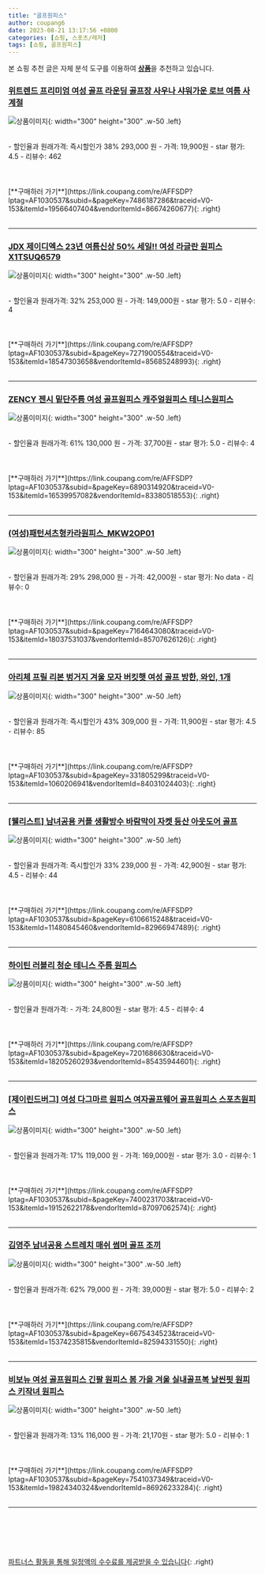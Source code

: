 ```yaml
---
title: "골프원피스"
author: coupang6
date: 2023-08-21 13:17:56 +0800
categories: [쇼핑, 스포츠/레저]
tags: [쇼핑, 골프원피스]
---
```


본 쇼핑 추천 글은 자체 분석 도구를 이용하여 [**상품**](https://link.coupang.com/a/bao1ui)을 추천하고 있습니다.

### [위트렌드 프리미엄 여성 골프 라운딩 골프장 사우나 샤워가운 로브 여름 사계절](https://link.coupang.com/re/AFFSDP?lptag=AF1030537&subid=&pageKey=7486187286&traceid=V0-153&itemId=19566407404&vendorItemId=86674260677)

![상품이미지](https://thumbnail9.coupangcdn.com/thumbnails/remote/230x230ex/image/vendor_inventory/d6fd/7800ca39b57fb4cc4ade0cea4e807a7c8c88920e52d12c040070619f0ed8.jpg){: width="300" height="300" .w-50 .left}


<br>
- 할인율과 원래가격: 즉시할인가 38%  293,000   원
- 가격: 19,900원
- star 평가: 4.5
- 리뷰수: 462
<br>
<br>
<br>
<br>
[**구매하러 가기**](https://link.coupang.com/re/AFFSDP?lptag=AF1030537&subid=&pageKey=7486187286&traceid=V0-153&itemId=19566407404&vendorItemId=86674260677){: .right}
<br>
<br>

---

### [JDX 제이디엑스 23년 여름신상 50% 세일!! 여성 라글란 원피스 X1TSUQ6579](https://link.coupang.com/re/AFFSDP?lptag=AF1030537&subid=&pageKey=7271900554&traceid=V0-153&itemId=18547303658&vendorItemId=85685248993)

![상품이미지](https://thumbnail6.coupangcdn.com/thumbnails/remote/230x230ex/image/vendor_inventory/df85/cfd4d01ffaf26774f3fb855dec479b91dd80c9f51754d172124a8b75cb96.jpg){: width="300" height="300" .w-50 .left}


<br>
- 할인율과 원래가격: 32%  253,000   원
- 가격: 149,000원
- star 평가: 5.0
- 리뷰수: 4
<br>
<br>
<br>
<br>
[**구매하러 가기**](https://link.coupang.com/re/AFFSDP?lptag=AF1030537&subid=&pageKey=7271900554&traceid=V0-153&itemId=18547303658&vendorItemId=85685248993){: .right}
<br>
<br>

---

### [ZENCY 젠시 밑단주름 여성 골프원피스 캐주얼원피스 테니스원피스](https://link.coupang.com/re/AFFSDP?lptag=AF1030537&subid=&pageKey=6890314920&traceid=V0-153&itemId=16539957082&vendorItemId=83380518553)

![상품이미지](https://thumbnail10.coupangcdn.com/thumbnails/remote/230x230ex/image/vendor_inventory/657b/990deddc03689c3b113eb4d42776a7491b0bf140ed2583b7868af1dda042.jpg){: width="300" height="300" .w-50 .left}


<br>
- 할인율과 원래가격: 61%  130,000   원
- 가격: 37,700원
- star 평가: 5.0
- 리뷰수: 4
<br>
<br>
<br>
<br>
[**구매하러 가기**](https://link.coupang.com/re/AFFSDP?lptag=AF1030537&subid=&pageKey=6890314920&traceid=V0-153&itemId=16539957082&vendorItemId=83380518553){: .right}
<br>
<br>

---

### [(여성)패턴셔츠형카라원피스_MKW2OP01](https://link.coupang.com/re/AFFSDP?lptag=AF1030537&subid=&pageKey=7164643080&traceid=V0-153&itemId=18037531037&vendorItemId=85707626126)

![상품이미지](https://thumbnail9.coupangcdn.com/thumbnails/remote/230x230ex/image/vendor_inventory/f38b/42102bb1cfc9ede7e65278030ac4c139c443830231d80ba99787f51daf8c.jpg){: width="300" height="300" .w-50 .left}


<br>
- 할인율과 원래가격: 29%  298,000   원
- 가격: 42,000원
- star 평가: No data
- 리뷰수: 0
<br>
<br>
<br>
<br>
[**구매하러 가기**](https://link.coupang.com/re/AFFSDP?lptag=AF1030537&subid=&pageKey=7164643080&traceid=V0-153&itemId=18037531037&vendorItemId=85707626126){: .right}
<br>
<br>

---

### [아리체 프릴 리본 벙거지 겨울 모자 버킷햇 여성 골프 방한, 와인, 1개](https://link.coupang.com/re/AFFSDP?lptag=AF1030537&subid=&pageKey=331805299&traceid=V0-153&itemId=1060206941&vendorItemId=84031024403)

![상품이미지](https://thumbnail10.coupangcdn.com/thumbnails/remote/230x230ex/image/vendor_inventory/3f77/82f2de4b8cad4b878c8620748b349a36017dcb36f0ee8cfc53b8388f1a99.jpg){: width="300" height="300" .w-50 .left}


<br>
- 할인율과 원래가격: 즉시할인가 43%  309,000   원
- 가격: 11,900원
- star 평가: 4.5
- 리뷰수: 85
<br>
<br>
<br>
<br>
[**구매하러 가기**](https://link.coupang.com/re/AFFSDP?lptag=AF1030537&subid=&pageKey=331805299&traceid=V0-153&itemId=1060206941&vendorItemId=84031024403){: .right}
<br>
<br>

---

### [[웰리스트] 남녀공용 커플 생활방수 바람막이 자켓 등산 아웃도어 골프](https://link.coupang.com/re/AFFSDP?lptag=AF1030537&subid=&pageKey=6106615248&traceid=V0-153&itemId=11480845460&vendorItemId=82966947489)

![상품이미지](https://thumbnail6.coupangcdn.com/thumbnails/remote/230x230ex/image/vendor_inventory/259e/f81782b486a776d4011886d03369ff01c7141f0d368dec78c4c2e3380168.jpg){: width="300" height="300" .w-50 .left}


<br>
- 할인율과 원래가격: 즉시할인가 33%  239,000   원
- 가격: 42,900원
- star 평가: 4.5
- 리뷰수: 44
<br>
<br>
<br>
<br>
[**구매하러 가기**](https://link.coupang.com/re/AFFSDP?lptag=AF1030537&subid=&pageKey=6106615248&traceid=V0-153&itemId=11480845460&vendorItemId=82966947489){: .right}
<br>
<br>

---

### [하이틴 러블리 청순 테니스 주름 원피스](https://link.coupang.com/re/AFFSDP?lptag=AF1030537&subid=&pageKey=7201686630&traceid=V0-153&itemId=18205260293&vendorItemId=85435944601)

![상품이미지](https://thumbnail10.coupangcdn.com/thumbnails/remote/230x230ex/image/vendor_inventory/7cb3/dd81115987b468218f78bfefbe55212253fbf8630e864a16d2283945d7a1.jpg){: width="300" height="300" .w-50 .left}


<br>
- 할인율과 원래가격: 
- 가격: 24,800원
- star 평가: 4.5
- 리뷰수: 4
<br>
<br>
<br>
<br>
[**구매하러 가기**](https://link.coupang.com/re/AFFSDP?lptag=AF1030537&subid=&pageKey=7201686630&traceid=V0-153&itemId=18205260293&vendorItemId=85435944601){: .right}
<br>
<br>

---

### [[제이린드버그] 여성 다그마르 원피스 여자골프웨어 골프원피스 스포츠원피스](https://link.coupang.com/re/AFFSDP?lptag=AF1030537&subid=&pageKey=7400231703&traceid=V0-153&itemId=19152622178&vendorItemId=87097062574)

![상품이미지](https://thumbnail8.coupangcdn.com/thumbnails/remote/230x230ex/image/vendor_inventory/5801/9d293ca6616d7b407415bd1c33ddf61ccdd9ffd332c3bd1dc65d9c00c271.jpg){: width="300" height="300" .w-50 .left}


<br>
- 할인율과 원래가격: 17%  119,000   원
- 가격: 169,000원
- star 평가: 3.0
- 리뷰수: 1
<br>
<br>
<br>
<br>
[**구매하러 가기**](https://link.coupang.com/re/AFFSDP?lptag=AF1030537&subid=&pageKey=7400231703&traceid=V0-153&itemId=19152622178&vendorItemId=87097062574){: .right}
<br>
<br>

---

### [김영주 남녀공용 스트레치 매쉬 썸머 골프 조끼](https://link.coupang.com/re/AFFSDP?lptag=AF1030537&subid=&pageKey=6675434523&traceid=V0-153&itemId=15374235815&vendorItemId=82594331550)

![상품이미지](https://thumbnail9.coupangcdn.com/thumbnails/remote/230x230ex/image/vendor_inventory/4e52/1283654160a9541e0da387c5bd8c8fdd381624eef26d7d73537d20abaad2.jpg){: width="300" height="300" .w-50 .left}


<br>
- 할인율과 원래가격: 62%  79,000   원
- 가격: 39,000원
- star 평가: 5.0
- 리뷰수: 2
<br>
<br>
<br>
<br>
[**구매하러 가기**](https://link.coupang.com/re/AFFSDP?lptag=AF1030537&subid=&pageKey=6675434523&traceid=V0-153&itemId=15374235815&vendorItemId=82594331550){: .right}
<br>
<br>

---

### [비보뉴 여성 골프원피스 긴팔 원피스 봄 가을 겨울 실내골프복 날씬핏 원피스 키작녀 원피스](https://link.coupang.com/re/AFFSDP?lptag=AF1030537&subid=&pageKey=7541037349&traceid=V0-153&itemId=19824340324&vendorItemId=86926233284)

![상품이미지](https://thumbnail9.coupangcdn.com/thumbnails/remote/230x230ex/image/vendor_inventory/c78e/03cde396b5dd74b19e94340670be14278a97bbaa044ea9e2e2541a602bee.jpg){: width="300" height="300" .w-50 .left}


<br>
- 할인율과 원래가격: 13%  116,000   원
- 가격: 21,170원
- star 평가: 5.0
- 리뷰수: 1
<br>
<br>
<br>
<br>
[**구매하러 가기**](https://link.coupang.com/re/AFFSDP?lptag=AF1030537&subid=&pageKey=7541037349&traceid=V0-153&itemId=19824340324&vendorItemId=86926233284){: .right}
<br>
<br>

---
<br><br><br><br><br> [파트너스 활동을 통해 일정액의 수수료를 제공받을 수 있습니다](https://link.coupang.com/a/bao1ui){: .right}